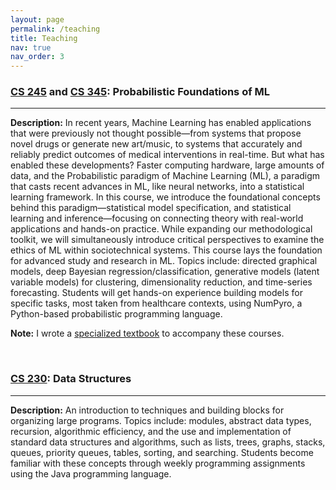 ```yaml
---
layout: page
permalink: /teaching
title: Teaching
nav: true
nav_order: 3
---
```



### [CS 245](https://mogu-lab.github.io/cs245/) and [CS 345](https://mogu-lab.github.io/cs345/): Probabilistic Foundations of ML
<hr/>

**Description:** In recent years, Machine Learning has enabled applications that were previously not thought possible—from systems that propose novel drugs or generate new art/music, to systems that accurately and reliably predict outcomes of medical interventions in real-time. But what has enabled these developments? Faster computing hardware, large amounts of data, and the Probabilistic paradigm of Machine Learning (ML), a paradigm that casts recent advances in ML, like neural networks, into a statistical learning framework. In this course, we introduce the foundational concepts behind this paradigm—statistical model specification, and statistical learning and inference—focusing on connecting theory with real-world applications and hands-on practice. While expanding our methodological toolkit, we will simultaneously introduce critical perspectives to examine the ethics of ML within sociotechnical systems. This course lays the foundation for advanced study and research in ML. Topics include: directed graphical models, deep Bayesian regression/classification, generative models (latent variable models) for clustering, dimensionality reduction, and time-series forecasting. Students will get hands-on experience building models for specific tasks, most taken from healthcare contexts, using NumPyro, a Python-based probabilistic programming language.

**Note:** I wrote a [specialized textbook](https://mogu-lab.github.io/probabilistic-foundations-of-ml/) to accompany these courses. 


<br/>

### [CS 230](https://wellesley-cs230.github.io/): Data Structures 
<hr/>

**Description:** An introduction to techniques and building blocks for organizing large programs. Topics include: modules, abstract data types, recursion, algorithmic efficiency, and the use and implementation of standard data structures and algorithms, such as lists, trees, graphs, stacks, queues, priority queues, tables, sorting, and searching. Students become familiar with these concepts through weekly programming assignments using the Java programming language. 

